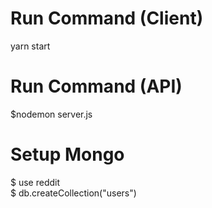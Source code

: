 # Run Command (Client)
yarn start

# Run Command (API)
$nodemon server.js

# Setup Mongo

$ use reddit 
<br/>
$ db.createCollection("users")